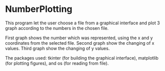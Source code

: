 # NumberPlotting
This program let the user choose a file from a graphical interface and plot 3 graph according to the numbers in the chosen file.

First graph shows the number which was represented, using the x and y coordinates from the selected file.
Second graph show the changing of x values.
Third graph show the changing of y values.

The packages used: tkinter (for building the graphical interface), matplotlib (for plotting figures), and os (for reading from file).
